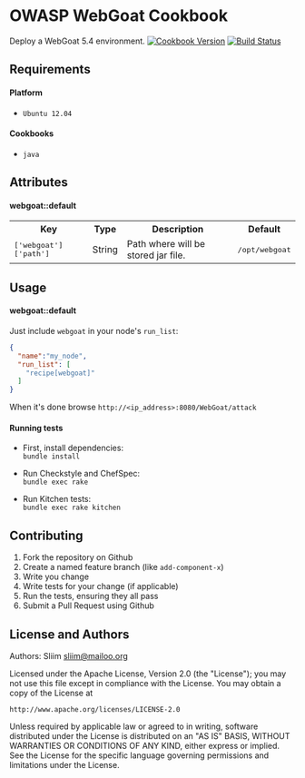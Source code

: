 OWASP WebGoat Cookbook
=============
Deploy a WebGoat 5.4 environment.
[![Cookbook Version](https://img.shields.io/cookbook/v/webgoat.svg)](https://community.opscode.com/cookbooks/webgoat) [![Build Status](https://secure.travis-ci.org/wargames-cookbooks/webgoat.png)](http://travis-ci.org/wargames-cookbooks/webgoat)

Requirements
------------
#### Platform
- `Ubuntu 12.04`

#### Cookbooks
- `java`

Attributes
----------
#### webgoat::default
<table>
<tr>
<th>Key</th>
<th>Type</th>
<th>Description</th>
<th>Default</th>
</tr>
<tr>
<td><tt>['webgoat']['path']</tt></td>
<td>String</td>
<td>Path where will be stored jar file.</td>
<td><tt>/opt/webgoat</tt></td>
</tr>
</table>

Usage
-----
#### webgoat::default

Just include `webgoat` in your node's `run_list`:

```json
{
  "name":"my_node",
  "run_list": [
    "recipe[webgoat]"
  ]
}
```

When it's done browse `http://<ip_address>:8080/WebGoat/attack`

#### Running tests

- First, install dependencies:  
`bundle install`

- Run Checkstyle and ChefSpec:  
`bundle exec rake`

- Run Kitchen tests:  
`bundle exec rake kitchen`  

Contributing
------------
1. Fork the repository on Github
2. Create a named feature branch (like `add-component-x`)
3. Write you change
4. Write tests for your change (if applicable)
5. Run the tests, ensuring they all pass
6. Submit a Pull Request using Github

License and Authors
-------------------
Authors: Sliim <sliim@mailoo.org> 

Licensed under the Apache License, Version 2.0 (the "License"); you may not use this file except in compliance with the License. You may obtain a copy of the License at

    http://www.apache.org/licenses/LICENSE-2.0

Unless required by applicable law or agreed to in writing, software distributed under the License is distributed on an "AS IS" BASIS, WITHOUT WARRANTIES OR CONDITIONS OF ANY KIND, either express or implied. See the License for the specific language governing permissions and limitations under the License.
